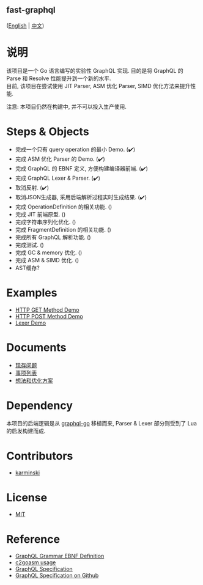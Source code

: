 fast-graphql
------------

([English](./README.md) | [中文](./README-zh-CN.md))


# 说明

该项目是一个 Go 语言编写的实验性 GraphQL 实现. 目的是将 GraphQL 的 Parse 和 Resolve 性能提升到一个新的水平.  
目前, 该项目在尝试使用 JIT Parser, ASM 优化 Parser, SIMD 优化方法来提升性能.  

注意: 本项目仍然在构建中, 并不可以投入生产使用.

# Steps & Objects

- 完成一个只有 query operation 的最小 Demo. (✔️)
- 完成 ASM 优化 Parser 的 Demo. (✔️)
- 完成 GraphQL 的 EBNF 定义, 方便构建编译器前端. (✔️)
- 完成 GraphQL Lexer & Parser. (✔️)
- 取消反射. (✔️)
- 取消JSON生成器, 采用后端解析过程实时生成结果. (✔️)
- 完成 OperationDefinition 的相关功能. ()
- 完成 JIT 前端原型. ()
- 完成字符串序列化优化. ()
- 完成 FragmentDefinition 的相关功能. ()
- 完成所有 GraphQL 解析功能. ()
- 完成测试. ()
- 完成 GC & memory 优化. ()
- 完成 ASM & SIMD 优化. ()
- AST缓存?

# Examples

- [HTTP GET Method Demo](./src/cmd/http-get-example/main.go)
- [HTTP POST Method Demo](./src/cmd/http-post-example/main.go)
- [Lexer Demo](./src/cmd/fast-graphql-frontend/main.go)


# Documents

- [现存问题](./DOCUMENTS/issues.md)
- [事项列表](./DOCUMENTS/todo-list.md)
- [想法和优化方案](./DOCUMENTS/ideas.md)

# Dependency

本项目的后端逻辑是从 [graphql-go](https://github.com/graphql-go/graphql) 移植而来, Parser & Lexer 部分则受到了 Lua 的启发构建而成.

# Contributors

- [karminski](https://github.com/karminski)

# License

- [MIT](./LICENSE)

# Reference

- [GraphQL Grammar EBNF Definition](https://github.com/karminski/graphql-grammar-ebnf-definition)
- [c2goasm usage](./DOCUMENTS/c2goasm-usage.md)
- [GraphQL Specification](http://spec.graphql.org/)
- [GraphQL Specification on Github](https://github.com/graphql/graphql-spec)